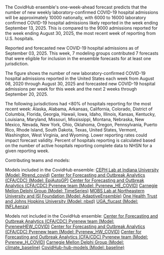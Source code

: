 The CovidHub ensemble's one-week-ahead forecast predicts that the number of new weekly laboratory-confirmed COVID-19 hospital admissions will be approximately 10000 nationally, with 6000 to 16000 laboratory confirmed COVID-19 hospital admissions likely reported in the week ending September 13, 2025. This is compared to the 9000 admissions reported for the week ending August 30, 2025, the most recent week of reporting from U.S. hospitals.

Reported and forecasted new COVID-19 hospital admissions as of September 03, 2025. This week, 7 modeling groups contributed 7 forecasts that were eligible for inclusion in the ensemble forecasts for at least one jurisdiction.

The figure shows the number of new laboratory-confirmed COVID-19 hospital admissions reported in the United States each week from August 08, 2020 through August 30, 2025 and forecasted new COVID-19 hospital admissions per week for this week and the next 2 weeks through September 20, 2025.

The following jurisdictions had <80% of hospitals reporting for the most recent week: Alaska, Alabama, Arkansas, California, Colorado, District of Columbia, Florida, Georgia, Hawaii, Iowa, Idaho, Illinois, Kansas, Kentucky, Louisiana, Maryland, Missouri, Mississippi, Montana, Nebraska, New Mexico, Nevada, New York, Ohio, Oklahoma, Oregon, Pennsylvania, Puerto Rico, Rhode Island, South Dakota, Texas, United States, Vermont, Washington, West Virginia, and Wyoming. Lower reporting rates could impact forecast validity. Percent of hospitals reporting is calculated based on the number of active hospitals reporting complete data to NHSN for a given reporting week.

Contributing teams and models:

Models included in the CovidHub ensemble:
[CEPH Lab at Indiana University (Model: Rtrend_covid)](https://publichealth.indiana.edu/about/directory/Marco-Ajelli-majelli.html)
[Center for Forecasting and Outbreak Analytics (CFA/CDC) (Model: EpiAutoGP)](https://github.com/cdcgov/pyrenew-hew)
[Center for Forecasting and Outbreak Analytics (CFA/CDC) Pyrenew team (Model: Pyrenew_HE_COVID)](https://github.com/cdcgov/pyrenew-hew)
[Carnegie Mellon Delphi Group (Model: TimeSeries)](https://github.com/cmu-delphi/exploration-tooling/)
[MOBS Lab at Northeastern University and ISI Foundation (Model: AdaptiveEnsemble)](https://www.isi.it/)
[One Health Trust and Johns Hopkins University (Model: nbxd)](https://github.com/CDDEP-DC/nbeats-xd)
[UGA_flucast (Model: INFLAenza)](https://thefoxlab.wordpress.com/)

Models not included in the CovidHub ensemble:
[Center for Forecasting and Outbreak Analytics (CFA/CDC) Pyrenew team (Model: PyrenewHEW_COVID)](https://github.com/cdcgov/pyrenew-hew)
[Center for Forecasting and Outbreak Analytics (CFA/CDC) Pyrenew team (Model: Pyrenew_HW_COVID)](https://github.com/cdcgov/pyrenew-hew)
[Center for Forecasting and Outbreak Analytics (CFA/CDC) Pyrenew team (Model: Pyrenew_H_COVID)](https://github.com/cdcgov/pyrenew-hew)
[Carnegie Mellon Delphi Group (Model: climate_baseline)](https://github.com/cmu-delphi/exploration-tooling/)
[CovidHub-hub-models (Model: baseline)](https://github.com/CDCgov/covid19-forecast-hub)
